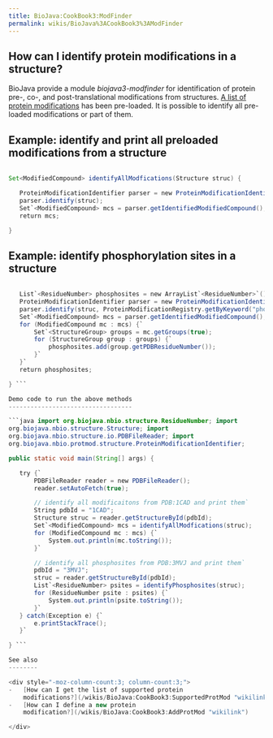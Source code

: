 ```yaml
---
title: BioJava:CookBook3:ModFinder
permalink: wikis/BioJava%3ACookBook3%3AModFinder
---
```


How can I identify protein modifications in a structure?
--------------------------------------------------------

BioJava provide a module *biojava3-modfinder* for identification of
protein pre-, co-, and post-translational modifications from structures.
[A list of protein
modifications](/wikis/BioJava:CookBook3:SupportedProtMod "wikilink") has been
pre-loaded. It is possible to identify all pre-loaded modifications or
part of them.

Example: identify and print all preloaded modifications from a structure
------------------------------------------------------------------------

```java

Set<ModifiedCompound> identifyAllModfications(Structure struc) {

   ProteinModificationIdentifier parser = new ProteinModificationIdentifier();
   parser.identify(struc);
   Set`<ModifiedCompound> mcs = parser.getIdentifiedModifiedCompound();
   return mcs;

}
```

Example: identify phosphorylation sites in a structure
------------------------------------------------------

```java List<ResidueNumber> identifyPhosphosites(Structure struc) {

   List`<ResidueNumber> phosphosites = new ArrayList`<ResidueNumber>`();  
   ProteinModificationIdentifier parser = new ProteinModificationIdentifier();  
   parser.identify(struc, ProteinModificationRegistry.getByKeyword("phosphoprotein"));  
   Set`<ModifiedCompound> mcs = parser.getIdentifiedModifiedCompound();  
   for (ModifiedCompound mc : mcs) {`  
       Set`<StructureGroup> groups = mc.getGroups(true);  
       for (StructureGroup group : groups) {`  
           phosphosites.add(group.getPDBResidueNumber());  
       }`  
   }`  
   return phosphosites;

} ```

Demo code to run the above methods
----------------------------------

```java import org.biojava.nbio.structure.ResidueNumber; import
org.biojava.nbio.structure.Structure; import
org.biojava.nbio.structure.io.PDBFileReader; import
org.biojava.nbio.protmod.structure.ProteinModificationIdentifier;

public static void main(String[] args) {

   try {`  
       PDBFileReader reader = new PDBFileReader();  
       reader.setAutoFetch(true);

       // identify all modificaitons from PDB:1CAD and print them`  
       String pdbId = "1CAD";  
       Structure struc = reader.getStructureById(pdbId);  
       Set`<ModifiedCompound> mcs = identifyAllModfications(struc);  
       for (ModifiedCompound mc : mcs) {`  
           System.out.println(mc.toString());  
       }`

       // identify all phosphosites from PDB:3MVJ and print them`  
       pdbId = "3MVJ";  
       struc = reader.getStructureById(pdbId);  
       List`<ResidueNumber> psites = identifyPhosphosites(struc);  
       for (ResidueNumber psite : psites) {`  
           System.out.println(psite.toString());  
       }`  
   } catch(Exception e) {`  
       e.printStackTrace();  
   }`

} ```

See also
--------

<div style="-moz-column-count:3; column-count:3;">
-   [How can I get the list of supported protein
    modifications?](/wikis/BioJava:CookBook3:SupportedProtMod "wikilink")
-   [How can I define a new protein
    modification?](/wikis/BioJava:CookBook3:AddProtMod "wikilink")

</div>

